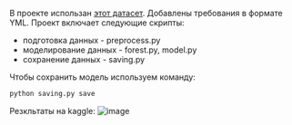 В проекте использан [этот датасет](https://www.kaggle.com/competitions/forest-cover-type-prediction). 
Добавлены требования в формате YML.
Проект включает следующие скрипты:
* подготовка данных - preprocess.py
* моделирование данных -  forest.py, model.py
* сохранение данных - saving.py

Чтобы сохранить модель используем команду:
```sh
python saving.py save
```
Резкльтаты на kaggle:
![image](https://user-images.githubusercontent.com/61574055/167849506-344ae7d8-a981-48e9-b6eb-15733427912e.png)
